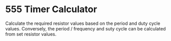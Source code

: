 # 555 Timer Calculator

Calculate the required resistor values based on the period and duty cycle
values. Conversely, the period / frequency and suty cycle can be calculated
from set resistor values.
